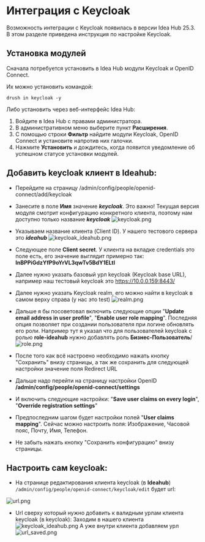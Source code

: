 # Интеграция с Keycloak

Возможность интеграции с Keycloak появилась в версии Idea Hub 25.3. В этом разделе приведена инструкция по настройке Keycloak.

## Установка модулей 

Сначала потребуется установить в Idea Hub модули Keycloak и OpenID Connect. 

Их можно установить командой:
```
drush in keycloak -y
```

Либо установить через веб-интерфейс Idea Hub:
1. Войдите в Idea Hub с правами администратора.
1. В административном меню выберите пункт **Расширения**.
1. С помощью строки **Фильтр** найдите модули Keycloak, OpenID Connect и установите напротив них галочки.
1. Нажмите **Установить** и дождитесь, когда появится уведомление об успешном статусе установки модулей.



## Добавить keycloak клиент в Ideahub:
- Перейдите на страницу /admin/config/people/openid-connect/add/keycloak

- Занесите в поле **Имя** значение _**keycloak**_. Это важно! Текущая версия модуля смотрит конфигурацию конкретного клиента, поэтому нам доступно только название _**keycloak**_
![keycloak.png](/.attachments/keycloak-55b851b8-2a19-43f4-807f-56b0633cf812.png)

- Указываем название клиента (Client ID). У нашего тестового сервера это **_ideahub_**
![keycloak_ideahub.png](/.attachments/keycloak_ideahub-029dabe5-a556-47ad-815e-9c4e67971a3a.png)

- Следующее поле **Client secret**. У клиента на вкладке credentials это поле есть, его значение выглядит  примерно так: **InBPPiGdzYfP9oYrVL3qwTv5BdY1ELtl**

- Далее нужно указать базовый урл keycloak (Keycloak base URL), например наш тестовый keycloak это https://10.0.0.159:8443/

- Далее нужно указать Keycloak realm, его можно найти в keycloak в самом верху справа (у нас это test)
![realm.png](/.attachments/realm-ce1f2021-c579-4e60-b712-dd856fdb4159.png)

- Дальше я бы посоветовал включить следующие опции "**Update email address in user profile**", "**Enable user role mapping**". Последняя опция позволяет при создании пользователя при логине обновлять его роли.
Например тут я указал что для пользователей keycloak с ролью **role-ideahub** нужно добавлять роль **Бизнес-Пользователь**/
![role.png](/.attachments/role-ccd3c5ca-9954-4b58-ab04-970399d3589d.png)

- После того как всё настроено необходимо нажать кнопку "Сохранить" внизу страницы, а так же сохранить для следующей настройки значение поля Redirect URL

- Дальше надо перейти на страницу настройки OpenID **/admin/config/people/openid-connect/settings**

- И включить следующие настройки:  "**Save user claims on every login**", "**Override registration settings**"

- Предпоследним шагом будет настройки полей "**User claims mapping**". Сейчас можно настроить поля: Изображение, Часовой пояс, Почту, Имя, Телефон.

- Не забыть нажать кнопку "Сохранить конфигурацию" внизу страницы.

## Настроить сам keycloak:

- На странице редактирования клиента keycloak (в **Ideahub**) ```/admin/config/people/openid-connect/keycloak/edit``` будет url:

![url.png](/.attachments/url-3dcbb4a5-4300-4683-adde-c2ecc892fbf8.png)

- Url сверху который нужно добавить к валидным урлам клиента keycloak (в keycloak):
Заходим в нашего клиента
![keycloak_ideahub.png](/.attachments/keycloak_ideahub-029dabe5-a556-47ad-815e-9c4e67971a3a.png)
А уже внутри клиента добавляем урл
![url_saved.png](/.attachments/url_saved-88b9a380-692f-454f-ba7a-595cd9401933.png)


